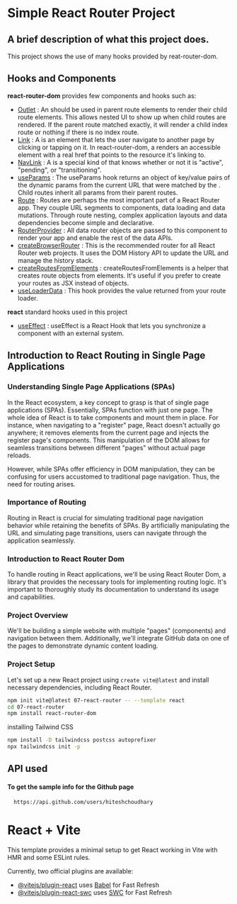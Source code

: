 

# Simple React Router Project

A brief description of what this project does. 
-
This project shows the use of many hooks provided by reat-router-dom.



## Hooks and Components

**react-router-dom** provides few components and hooks such as:

- [Outlet](https://reactrouter.com/en/main/components/outlet) : An <Outlet> should be used in parent route elements to render their child route elements. This allows nested UI to show up when child routes are rendered. If the parent route matched exactly, it will render a child index route or nothing if there is no index route.
- [Link](https://reactrouter.com/en/main/components/link) : A <Link> is an element that lets the user navigate to another page by clicking or tapping on it. In react-router-dom, a <Link> renders an accessible <a> element with a real href that points to the resource it's linking to.
- [NavLink](https://reactrouter.com/en/main/components/nav-link) : A <NavLink> is a special kind of <Link> that knows whether or not it is "active", "pending", or "transitioning".
- [useParams](https://reactrouter.com/en/main/hooks/use-params) : The useParams hook returns an object of key/value pairs of the dynamic params from the current URL that were matched by the <Route path>. Child routes inherit all params from their parent routes.
- [Route](https://reactrouter.com/en/main/route/route) : Routes are perhaps the most important part of a React Router app. They couple URL segments to components, data loading and data mutations. Through route nesting, complex application layouts and data dependencies become simple and declarative.
- [RouterProvider](https://reactrouter.com/en/main/routers/router-provider) : All data router objects are passed to this component to render your app and enable the rest of the data APIs.
- [createBrowserRouter](https://reactrouter.com/en/main/routers/create-browser-router) : This is the recommended router for all React Router web projects. It uses the DOM History API to update the URL and manage the history stack.
- [createRoutesFromElements](https://reactrouter.com/en/main/utils/create-routes-from-elements) : createRoutesFromElements is a helper that creates route objects from <Route> elements. It's useful if you prefer to create your routes as JSX instead of objects.
- [useLoaderData](https://reactrouter.com/en/main/hooks/use-loader-data) : This hook provides the value returned from your route loader.

**react** standard hooks used in this project

- [useEffect](https://react.dev/reference/react/useEffect) : useEffect is a React Hook that lets you synchronize a component with an external system.


## Introduction to React Routing in Single Page Applications



### Understanding Single Page Applications (SPAs)

In the React ecosystem, a key concept to grasp is that of single page applications (SPAs). Essentially, SPAs function with just one page. The whole idea of React is to take components and mount them in place. For instance, when navigating to a "register" page, React doesn't actually go anywhere; it removes elements from the current page and injects the register page's components. This manipulation of the DOM allows for seamless transitions between different "pages" without actual page reloads.

However, while SPAs offer efficiency in DOM manipulation, they can be confusing for users accustomed to traditional page navigation. Thus, the need for routing arises.

### Importance of Routing

Routing in React is crucial for simulating traditional page navigation behavior while retaining the benefits of SPAs. By artificially manipulating the URL and simulating page transitions, users can navigate through the application seamlessly.

### Introduction to React Router Dom

To handle routing in React applications, we'll be using React Router Dom, a library that provides the necessary tools for implementing routing logic. It's important to thoroughly study its documentation to understand its usage and capabilities.

### Project Overview

We'll be building a simple website with multiple "pages" (components) and navigation between them. Additionally, we'll integrate GitHub data on one of the pages to demonstrate dynamic content loading.

### Project Setup

Let's set up a new React project using `create vite@latest` and install necessary dependencies, including React Router.

```bash
npm init vite@latest 07-react-router -- --template react
cd 07-react-router
npm install react-router-dom
```
installing Tailwind CSS
```bash
npm install -D tailwindcss postcss autoprefixer
npx tailwindcss init -p
```
## API used

#### To get the sample info for the Github page

```http
  https://api.github.com/users/hiteshchoudhary
```

# React + Vite

This template provides a minimal setup to get React working in Vite with HMR and some ESLint rules.

Currently, two official plugins are available:

- [@vitejs/plugin-react](https://github.com/vitejs/vite-plugin-react/blob/main/packages/plugin-react/README.md) uses [Babel](https://babeljs.io/) for Fast Refresh
- [@vitejs/plugin-react-swc](https://github.com/vitejs/vite-plugin-react-swc) uses [SWC](https://swc.rs/) for Fast Refresh

